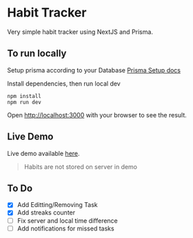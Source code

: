 # Habit Tracker

Very simple habit tracker using NextJS and Prisma.

## To run locally

Setup prisma according to your Database [Prisma Setup docs](https://www.prisma.io/docs/getting-started/setup-prisma/start-from-scratch)

Install dependencies, then run local dev

```
npm install
npm run dev
```

Open [http://localhost:3000](http://localhost:3000) with your browser to see the result.

## Live Demo

Live demo available [here](https://habittrackerf.vercel.app/).

> Habits are not stored on server in demo

## To Do

- [x] Add Editting/Removing Task
- [x] Add streaks counter
- [ ] Fix server and local time difference
- [ ] Add notifications for missed tasks
